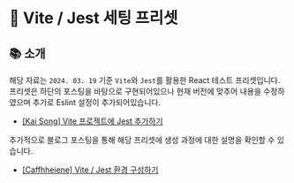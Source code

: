 # 🚀 Vite / Jest 세팅 프리셋

## 📚 소개

해당 자료는 `2024. 03. 19` 기준 `Vite`와 `Jest`를 활용한 React 테스트 프리셋입니다.
프리셋은 하단의 포스팅을 바탕으로 구현되어있으나 현재 버전에 맞추어 내용을 수정하였으며 추가로 Eslint 설정이 추가되어있습니다.

- [[Kai Song] Vite 프로젝트에 Jest 추가하기](https://velog.io/@thdrldud369/Vite-%ED%94%84%EB%A1%9C%EC%A0%9D%ED%8A%B8%EC%97%90-jest-%EC%B6%94%EA%B0%80%ED%95%98%EA%B8%B0)

추가적으로 블로그 포스팅을 통해 해당 프리셋에 생성 과정에 대한 설명을 확인할 수 있습니다.

- [[Caffhheiene] Vite / Jest 환경 구성하기](https://caffhheiene.vercel.app/posts/detail/34)
